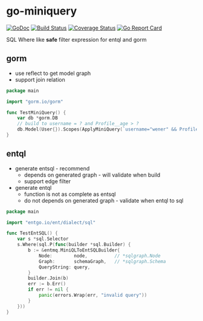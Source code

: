 # go-miniquery

[![GoDoc][doc-img]][doc] [![Build Status][ci-img]][ci] [![Coverage Status][cov-img]][cov] [![Go Report Card][report-card-img]][report-card]

[doc-img]: https://img.shields.io/badge/go.dev-reference-007d9c?logo=go&logoColor=white&style=flat-square
[doc]: https://pkg.go.dev/github.com/wenerme/go-miniquery?tab=doc
[ci-img]: https://github.com/wenerme/go-miniquery/actions/workflows/ci.yml/badge.svg
[ci]: https://github.com/wenerme/go-miniquery/actions/workflows/ci.yml
[cov-img]: https://codecov.io/gh/wenerme/go-miniquery/branch/main/graph/badge.svg
[cov]: https://codecov.io/gh/wenerme/go-miniquery/branch/main
[report-card-img]: https://goreportcard.com/badge/github.com/wenerme/go-miniquery
[report-card]: https://goreportcard.com/report/github.com/wenerme/go-miniquery

SQL Where like __safe__ filter expression for entql and gorm

## gorm

- use reflect to get model graph
- support join relation

```go
package main

import "gorm.io/gorm"

func TestMiniQuery() {
	var db *gorm.DB
	// build to username = ? and Profile__age > ?
	db.Model(User{}).Scopes(ApplyMiniQuery(`username="wener" && Profile.age > 18`)).Rows()
}
```

## entql

- generate entsql - recommend
    - depends on generated graph - will validate when build
    - support edge filter
- generate entql
    - function is not as complete as entsql
    - do not depends on generated graph - validate when entql to sql

```go
package main

import "entgo.io/ent/dialect/sql"

func TestEntSQL() {
	var s *sql.Selector
	s.Where(sql.P(func(builder *sql.Builder) {
		b := &entmq.MiniQLToEntSQLBuilder{
			Node:        node,          // *sqlgraph.Node
			Graph:       schemaGraph,   // *sqlgraph.Schema
			QueryString: query,
		}
		builder.Join(b)
		err := b.Err()
		if err != nil {
			panic(errors.Wrap(err, "invalid query"))
		}
	}))
}
```
